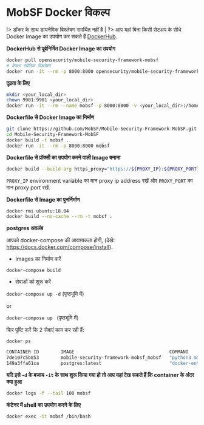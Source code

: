 # MobSF Docker विकल्प

!> डॉकर के साथ डायनेमिक विश्लेषण समर्थित नहीं है |
?> आप यहां बिना किसी सेटअप के सीधे Docker Image का उपयोग कर सकते हैं [DockerHub](https://hub.docker.com/r/opensecurity/mobile-security-framework-mobsf/).

**DockerHub से पूर्वनिर्मित Docker Image का उपयोग**

```bash
docker pull opensecurity/mobile-security-framework-mobsf
# केवल स्थैतिक विश्लेषण
docker run -it --rm -p 8000:8000 opensecurity/mobile-security-framework-mobsf:latest
```

**दृढ़ता के लिए**

```bash
mkdir <your_local_dir>
chown 9901:9901 <your_local_dir>
docker run -it --rm --name mobsf -p 8000:8000 -v <your_local_dir>:/home/mobsf/.MobSF opensecurity/mobile-security-framework-mobsf:latest
```

**Dockerfile से Docker Image का निर्माण**

```bash
git clone https://github.com/MobSF/Mobile-Security-Framework-MobSF.git
cd Mobile-Security-Framework-MobSF
docker build -t mobsf .
docker run -it --rm -p 8000:8000 mobsf
```

**Dockerfile से प्रॉक्सी का उपयोग करने वाली Image बनाना**

```bash
docker build --build-arg https_proxy="https://${PROXY_IP}:${PROXY_PORT}" --build-arg http_proxy="${PROXY_IP}:${PROXY_PORT}" --build-arg NO_PROXY="127.0.0.1" -t mobsf .
```

`PROXY_IP` environment variable का मान proxy ip address रखें और `PROXY_PORT` का मान proxy port रखें.

**Dockerfile से Image का पुनर्निर्माण**

```bash
docker rmi ubuntu:18.04
docker build --no-cache --rm -t mobsf .
```

**postgres अवलंब**

आपको docker-compose की आवश्यकता होगी, (देखे: <https://docs.docker.com/compose/install>).

* Images का निर्माण करें 

`docker-compose build`

* सेवाओं को शुरू करें

`docker-compose up -d`  (पृष्ठभूमि में)

or

`docker-compose up ` (पृष्ठभूमि में)

फिर पुष्टि करें कि 2 सेवाएं काम कर रही हैं:

`docker ps`

```bash
CONTAINER ID        IMAGE                                   COMMAND                  CREATED             STATUS              PORTS                          NAMES
7de107c5b853        mobile-security-framework-mobsf_mobsf   "python3 manage.py r…"   5 weeks ago         Up 5 weeks          0.0.0.0:8000->8000/tcp         mobile-security-framework-mobsf_mobsf_1
149a3ffa61ca        postgres:latest                         "docker-entrypoint.s…"   5 weeks ago         Up 5 weeks          5432/tcp                       mobile-security-framework-mobsf_postgres_1
```

**यदि इसे `-d` के बजाय `-it` के साथ शुरू किया गया हो तो आप यहां देख सकते हैं कि container के अंदर क्या हुआ**

```bash
docker logs -f --tail 100 mobsf
```

**कंटेनर में shell का उपयोग करने के लिए**

```bash
docker exec -it mobsf /bin/bash
```
